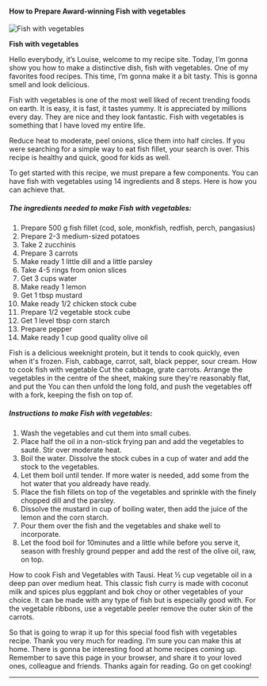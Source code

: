             

#### How to Prepare Award-winning Fish with vegetables

![Fish with vegetables](https://img-global.cpcdn.com/recipes/2fc7fce7e7cc4efa6019558023d594f2/751x532cq70/fish-with-vegetables-recipe-main-photo.jpg)

**Fish with vegetables**

Hello everybody, it’s Louise, welcome to my recipe site. Today, I’m gonna show you how to make a distinctive dish, fish with vegetables. One of my favorites food recipes. This time, I’m gonna make it a bit tasty. This is gonna smell and look delicious.

Fish with vegetables is one of the most well liked of recent trending foods on earth. It is easy, it is fast, it tastes yummy. It is appreciated by millions every day. They are nice and they look fantastic. Fish with vegetables is something that I have loved my entire life.

Reduce heat to moderate, peel onions, slice them into half circles. If you were searching for a simple way to eat fish fillet, your search is over. This recipe is healthy and quick, good for kids as well.

To get started with this recipe, we must prepare a few components. You can have fish with vegetables using 14 ingredients and 8 steps. Here is how you can achieve that.

##### The ingredients needed to make Fish with vegetables:

1.  Prepare 500 g fish fillet (cod, sole, monkfish, redfish, perch, pangasius)
2.  Prepare 2-3 medium-sized potatoes
3.  Take 2 zucchinis
4.  Prepare 3 carrots
5.  Make ready 1 little dill and a little parsley
6.  Take 4-5 rings from onion slices
7.  Get 3 cups water
8.  Make ready 1 lemon
9.  Get 1 tbsp mustard
10.  Make ready 1/2 chicken stock cube
11.  Prepare 1/2 vegetable stock cube
12.  Get 1 level tbsp corn starch
13.  Prepare pepper
14.  Make ready 1 cup good quality olive oil

Fish is a delicious weeknight protein, but it tends to cook quickly, even when it's frozen. Fish, cabbage, carrot, salt, black pepper, sour cream. How to cook fish with vegetable Cut the cabbage, grate carrots. Arrange the vegetables in the centre of the sheet, making sure they're reasonably flat, and put the You can then unfold the long fold, and push the vegetables off with a fork, keeping the fish on top of.

##### Instructions to make Fish with vegetables:

1.  Wash the vegetables and cut them into small cubes.
2.  Place half the oil in a non-stick frying pan and add the vegetables to sauté. Stir over moderate heat.
3.  Boil the water. Dissolve the stock cubes in a cup of water and add the stock to the vegetables.
4.  Let them boil until tender. If more water is needed, add some from the hot water that you aldready have ready.
5.  Place the fish fillets on top of the vegetables and sprinkle with the finely chopped dill and the parsley.
6.  Dissolve the mustard in cup of boiling water, then add the juice of the lemon and the corn starch.
7.  Pour them over the fish and the vegetables and shake well to incorporate.
8.  Let the food boil for 10minutes and a little while before you serve it, season with freshly ground pepper and add the rest of the olive oil, raw, on top.

How to cook Fish and Vegetables with Tausi. Heat ½ cup vegetable oil in a deep pan over medium heat. This classic fish curry is made with coconut milk and spices plus eggplant and bok choy or other vegetables of your choice. It can be made with any type of fish but is especially good with. For the vegetable ribbons, use a vegetable peeler remove the outer skin of the carrots.

So that is going to wrap it up for this special food fish with vegetables recipe. Thank you very much for reading. I’m sure you can make this at home. There is gonna be interesting food at home recipes coming up. Remember to save this page in your browser, and share it to your loved ones, colleague and friends. Thanks again for reading. Go on get cooking!

* * *